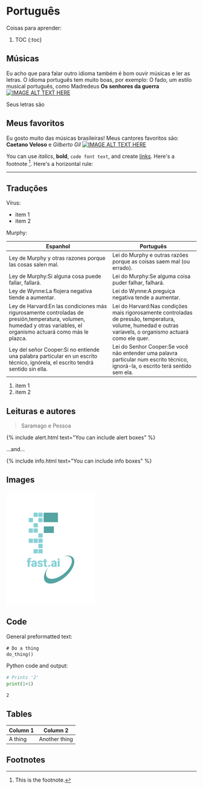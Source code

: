 # Português

Coisas para aprender:

1. TOC
{:toc}

## Músicas 

Eu acho que para falar outro idioma também é bom ouvir músicas e ler as letras. O idioma português tem muito boas, por exemplo: O fado, um estilo musical português, como Madredeus **Os senhores da guerra** [![IMAGE ALT TEXT HERE](http://img.youtube.com/vi/IfBCbqrBdco/0.jpg)](http://www.youtube.com/watch?v=IfBCbqrBdco)

Seus letras são 

## Meus favoritos
Eu gosto muito das músicas brasileiras! Meus cantores favoritos são: **Caetano Veloso** e *Gilberto Gil* [![IMAGE ALT TEXT HERE](http://img.youtube.com/vi/FYZpzzbEvHo/0.jpg)](http://www.youtube.com/watch?v=FYZpzzbEvHo)



You can use *italics*, **bold**, `code font text`, and create [links](https://www.markdownguide.org/cheat-sheet/). Here's a footnote [^1]. Here's a horizontal rule:

---

## Traduções

Vírus:

- item 1
- item 2

Murphy:

| Espanhol | Português |
|-|-|
| Ley de Murphy y otras razones porque las cosas salen mal. | Lei do Murphy e outras razões porque as coisas saem mal (ou errado). |
|Ley de Murphy:Si alguna cosa puede fallar, fallará.|Lei do Murphy:Se alguma coisa puder falhar, falhará.|
|Ley de Wynne:La flojera negativa tiende a aumentar.|Lei do Wynne:A preguiça negativa tende a aumentar.|
|Ley de Harvard:En las condiciones más rigurosamente controladas de presión,temperatura, volumen, humedad y otras variables, el organismo actuará como más le plazca.|Lei do Harvard:Nas condições mais rigorosamente controladas de pressão, temperatura, volume, humedad e outras variavels, o organismo actuará como ele quer.|
|Ley del señor Cooper:Si no entiende una palabra particular en un escrito técnico, ignórela, el escrito tendrá sentido sin ella.|Lei do Senhor Cooper:Se você não entender uma palavra particular num escrito técnico, ignorá-la, o escrito terá sentido sem ela.|









1. item 1
1. item 2

## Leituras e autores

> Saramago e Pessoa

{% include alert.html text="You can include alert boxes" %}

...and...

{% include info.html text="You can include info boxes" %}

## Images

![](/images/logo.png "fast.ai's logo")

## Code

General preformatted text:

    # Do a thing
    do_thing()

Python code and output:

```python
# Prints '2'
print(1+1)
```

    2

## Tables

| Column 1 | Column 2 |
|-|-|
| A thing | Another thing |

## Footnotes

[^1]: This is the footnote.

